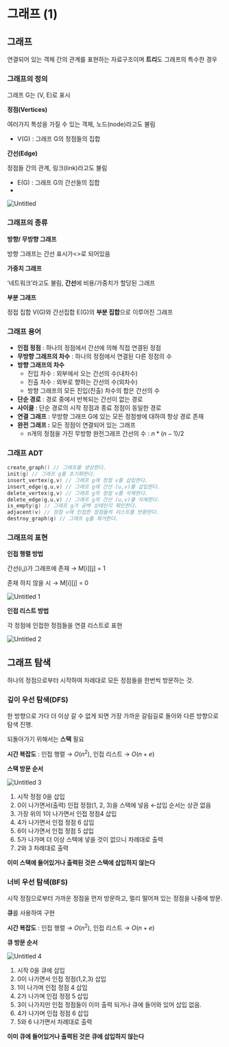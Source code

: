 # 그래프 (1)

## 그래프

연결되어 있는 객체 간의 관계를 표현하는 자료구조이며 **트리**도 그래프의 특수한 경우

### 그래프의 정의

그래프 G는 (V, E)로 표시

**정점(Vertices)**

여러가지 특성을 가질 수 있는 객체, 노드(node)라고도 불림

- V(G) : 그래프 G의 정점들의 집합

**간선(Edge)**

정점들 간의 관계, 링크(link)라고도 불림

- E(G) : 그래프 G의 간선들의 집합
- 
![Untitled](https://user-images.githubusercontent.com/101644572/170976758-2683d713-34ee-4353-9319-cc5fb0994058.png)

### 그래프의 종류

**방향/ 무방향 그래프**

방향 그래프는 간선 표시가<>로 되어있음

**가중치 그래프**

‘네트워크’라고도 불림, **간선**에 비용/가중치가 할당된 그래프

**부분 그래프**

정접 집합 V(G)와 간선집합 E(G)의 **부분 집합**으로 이루어진 그래프

### 그래프 용어

- **인접 정점** : 하나의 정점에서 간선에 의해 직접 연결된 정점
- **무방향 그래프의 차수** : 하나의 정점에서 연결된 다른 정점의 수
- **방향 그래프의 차수**
    - 진입 차수 : 외부에서 오는 간선의 수(내차수)
    - 진출 차수 : 외부로 향하는 간선의 수(외차수)
    - 방향 그래프의 모든 진입(진출) 차수의 합은 간선의 수
- **단순 경로** : 경로 중에서 반복되는 간선이 없는 경로
- **사이클** : 단순 경로의 시작 정점과 종료 정점이 동일한 경로
- **연결 그래프** : 무방향 그래프 G에 있는 모든 정점쌍에 대하여 항상 경로 존재
- **완전 그래프 :** 모든 정점이 연결되어 있는 그래프
    - n개의 정점을 가진 무방향 완전그래프 간선의 수 : $n*(n-1)/2$

### 그래프 ADT

```c
create_graph() // 그래프를 생성한다.
init(g) // 그래프 g를 초기화한다.
insert_vertex(g,v) // 그래프 g에 정점 v를 삽입한다.
insert_edge(g,u,v) // 그래프 g에 간선 (u,v)를 삽입한다. 
delete_vertex(g,v) // 그래프 g의 정점 v를 삭제한다.
delete_edge(g,u,v) // 그래프 g의 간선 (u,v)를 삭제한다. 
is_empty(g) // 그래프 g가 공백 상태인지 확인한다. 
adjacent(v) // 정점 v에 인접한 정점들의 리스트를 반환한다. 
destroy_graph(g) // 그래프 g를 제거한다.
```

### 그래프의 표현

**인접 행렬 방법**

간선(i,j)가 그래프에 존재 → M[i][j] = 1

존재 하지 않을 시 → M[i][j] = 0

![Untitled 1](https://user-images.githubusercontent.com/101644572/170976785-669a8040-5f91-4d88-873a-86e4c60d2aaa.png)

**인접 리스트 방법**

각 정점에 인접한 정점들을 연결 리스트로 표현

![Untitled 2](https://user-images.githubusercontent.com/101644572/170976794-ba5c931e-fdde-4fc2-b01a-f2a4cc26ff09.png)

## 그래프 탐색

하나의 정점으로부터 시작하여 차례대로 모든 정점들을 한번씩 방문하는 것.

### 깊이 우선 탐색(DFS)

한 방향으로 가다 더 이상 갈 수 없게 되면 가장 가까운 갈림길로 돌아와 다른 방향으로 탐색 진행. 

되돌아가기 위해서는 **스택** 필요

**시간 복잡도** : 인접 행렬 → $O(n^2)$, 인접 리스트 → $O(n+e)$

**스택 방문 순서**

![Untitled 3](https://user-images.githubusercontent.com/101644572/170976813-e8bb8622-8134-498d-ac74-b43791c67f73.png)

1. 시작 정점 0을 삽입
2. 0이 나가면서(출력) 인접 정점(1, 2, 3)을 스택에 넣음 ←삽입 순서는 상관 없음
3. 가장 위의 1이 나가면서 인접 정점4 삽입
4. 4가 나가면서 인접 정점 6 삽입
5. 6이 나가면서 인접 정점 5 삽입
6. 5가 나가며 더 이상 스택에 넣을 것이 없으니 차례대로 출력
7. 2와 3 차례대로 출력

**이미 스택에 들어있거나 출력된 것은 스택에 삽입하지 않는다**

### 너비 우선 탐색(BFS)

시작 정점으로부터 가까운 정점을 먼저 방문하고, 멀리 떨어져 있는 정점을 나중에 방문.

**큐**를 사용하여 구현

**시간 복잡도** : 인접 행렬 → $O(n^2)$, 인접 리스트 → $O(n+e)$

**큐 방문 순서**

![Untitled 4](https://user-images.githubusercontent.com/101644572/170976831-12fc4dfb-a7bf-42ae-a376-66e51e5c180b.png)

1. 시작 0을 큐에 삽입
2. 0이 나가면서 인접 정점(1,2,3) 삽입
3. 1이 나가며 인접 정점 4 삽입
4. 2가 나가며 인접 정점 5 삽입
5. 3이 나가지만 인접 정점들이 이미 출력 되거나 큐에 들어와 있어 삽입 없음.
6. 4가 나가며 인접 정점 6 삽입
7. 5와 6 나가면서 차례대로 출력

**이미 큐에 들어있거나 출력된 것은 큐에 삽입하지 않는다**
